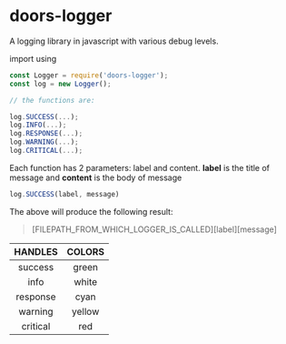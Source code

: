 # doors-logger

A logging library in javascript with various debug levels.

import using

```js
const Logger = require('doors-logger');
const log = new Logger();

// the functions are:

log.SUCCESS(...);
log.INFO(...);
log.RESPONSE(...);
log.WARNING(...);
log.CRITICAL(...);

```

Each function has 2 parameters: label and content.
**label** is the title of message and **content** is the body of message

```js
log.SUCCESS(label, message)
```

The above will produce the following result:

>[FILEPATH_FROM_WHICH_LOGGER_IS_CALLED][label][message]

| HANDLES  | COLORS  | 
| :------: |:-------:| 
| success  | green   |
| info     | white   |
| response | cyan    |
| warning  | yellow  |
| critical | red     |
